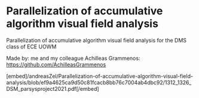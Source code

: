 # Parallelization of accumulative algorithm visual field analysis
Parallelization of accumulative algorithm visual field analysis for the DMS class of ECE UOWM

Made by:
me and my colleague Achilleas Grammenos: https://github.com/AchilleasGrammenos


[embed]/andreasZel/Parallelization-of-accumulative-algorithm-visual-field-analysis/blob/ef9a4625ca9d50c81fcacb8bb76c7004ab4dbc92/1312_1326_DSM_parsysproject2021.pdf[/embed]
